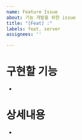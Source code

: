 ```yaml
---
name: Feature Issue
about: 기능 개발을 위한 issue
title: "[Feat] :"
labels: feat, server
assignees: ''

---
```


# 구현할 기능
- 

# 상세내용 
-

